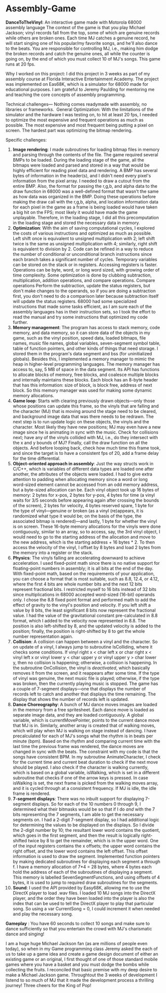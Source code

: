 # Assembly-Game
**DanceToTheVinyl**: An interactive game made with Motorola 68000 assembly language
The context of the game is that you play Michael Jackson; vinyl records fall from the top, some of which are genuine records while others are broken ones. Each time MJ catches a genuine record, he will start singing one of his popular/my favorite songs, and he'll also dance to the beats. You are responsible for controlling MJ, i.e., making him dodge the broken records and catch the genuine ones, all while the counter is going on, by the end of which you must collect 10 of MJ's songs. This game runs at 20 fps.

Why I worked on this project:
I did this project in 3 weeks as part of my assembly course at Florida Interactive Entertainment Academy. The project was implemented on Eas68K, which is a simulator for 68000 made for educational purposes. I am grateful to Jeremy Paulding for mentoring me and teaching the core concepts of assembly programming. 

Technical challenges—
Nothing comes readymade with assembly, no libraries or frameworks. 
General Optimization: With the limitations of the simulator and the hardware I was testing on, to hit at least 20 fps, I needed to optimize the most expensive and frequent operations as much as possible. The most expensive and most frequent being putting a pixel on screen. The hardest part was optimizing the bitmap rendering.

Specific challenges: 

1. **Image rendering**: I made subroutines for loading bitmap files in memory and parsing through the contents of the file. The game required several BMPs to be loaded. During the loading stage of the game, all the bitmaps were loaded and parsed and stored in a way that would be highly efficient for reading pixel data and rendering. A BMP has several bytes of information in the header(s), and I didn't need every pixel's information from the pixel array. I needed to draw a cutout from the entire BMP. Also, the format for passing the r,g,b, and alpha data to the draw function in 68000 was a well-defined format that wasn't the same as how data was organized in the BMP. Doing these operations before making the draw call with the r,g,b, alpha, and location information data for each pixel in the game as a frame is being loaded would have taken a big hit on the FPS; most likely it would have made the game unplayable. Therefore, in the loading stage, I did all this precomputation in the loading stage and stored the necessary data in memory.
2. **Optimization**: With the aim of saving computational cycles, I explored the costs of various instructions and optimized as much as possible. Left shift once is equivalent to unsigned multiplication with 2; left shift twice is the same as unsigned multiplication with 4; similarly, right shift is equivalent to division by 2. Code can be refined in a way to reduce the number of conditional or unconditional branch instructions since each branch takes a significant number of cycles. Temporary variables can be stored on the stack or in registers. Accessing registers is faster. Operations can be byte, word, or long word sized, with growing order of time complexity. Some optimization is done by clubbing subtraction, multiplication, addition operations, and compare operations. Compare operations Perform the subtraction, update the status registers, but don't make changes to the operands, so if you are doing a subtraction first, you don't need to do a comparison later because subtraction itself will update the status registers. 68000 had some specialized instructions that made some tasks efficient, as I am sure each of the assembly languages has in their instruction sets, so I took the effort to read the manual and try some instructions that optimized my code further.
4. **Memory management**: The program has access to stack memory, code memory, and data memory, so it can store data of the objects in my game, such as the vinyl position, speed data, loaded bitmaps, file names, music file names, global variables, seven-segment symbol table, table of function pointers, and other kinds of things that need storage. I stored them in the program's data segment and bss (for uninitialized globals). Besides this, I implemented a memory manager to mimic the heap in higher-level programming languages. The memory manager has access to, say, 5 MB of space in the data segment. Its API has functions to allocate blocks of memory, free blocks, and coalesce multiple blocks and internally maintains these blocks. Each block has an 8-byte header that has this information: size of block, is block free, address of next block. So this memory manager was used for making some dynamic memory allocations.
5. **Game loop**: Starts with clearing previously drawn objects—only those whose positions can update this frame, so the vinyls that are falling and the character (MJ) that is moving around the stage need to be cleared, and background image data that was there needs to be redrawn. The next step is to run update logic on these objects, the vinyls and the character. Most likely they have new positions; MJ may even have a new image since he is animating in sync with the music. Check for collisions next; have any of the vinyls collided with MJ, i.e., do they intersect with the x and y bounds of MJ? Finally, call the draw function on all the objects. And before looping back, check how much time this frame took, and since the target is to have a consistent fps of 20, add a frame delay for the time differential.
6. **Object-oriented approach in assembly**: Just the way structs work in C/C++, which is variables of different data types are loaded one after another, the attributes of the objects were loaded. I had to give extra attention to padding when allocating memory since a word or long word-sized element cannot be accessed from an odd memory address, but a byte-sized allocation can be. Each vinyl object took up 16 bytes of memory: 2 bytes for x-pos, 2 bytes for y-pos, 4 bytes for time (a vinyl waits for 3/5 seconds before appearing again after crossing the bounds of the screen), 2 bytes for velocity, 4 bytes reserved spare, 1 byte for the type of vinyl—genuine or broken (as a vinyl (re)appears, it is randomized what type it would be; on the basis of the type, the associated bitmap is rendered)—and lastly, 1 byte for whether the vinyl is on screen. These 16-byte memory allocations for the vinyls were done contiguously, similar to an array, so to access, say, the 3rd vinyl object, I would need to go to the starting address of the allocation and move to the new address, which is the starting address + 16 bytes * 2. To then access the velocity of the vinyl, I offset by 8 bytes and load 2 bytes from the memory into a register or the stack.
7. **Physics**: The vinyls falling are accelerating downward to achieve acceleration. I used fixed-point math since there is no native support for floating-point numbers in assembly; it is all bits at the end of the day. With fixed-point math, based on the requirements of your application, you can choose a format that is most suitable, such as 8.8, 12.4, or 4.12, where the first 4 bits are whole number bits and the next 12 bits represent fractional bits. I restricted myself to 16 bits instead of 32 bits since multiplications in 68000 accepted word-sized (16-bit) operands only. I chose the 8.8 fixed point format and performed math to add the effect of gravity to the vinyl's position and velocity. If you left shift a value by 8 bits, the least significant 8 bits now represent the fractional value. I had the value of the gravitational constant pre-calculated in 8.8 format, which I added to the velocity now represented in 8.8. The position is also left-shifted by 8, and the updated velocity is added to the position; finally, the position is right-shifted by 8 to get the whole number representation again.
8. **Collision**: A collision can happen between a vinyl and the character. So on update of a vinyl, I always jump to subroutine IsColliding, where it checks some conditions. If vinyl right x < char left x or char right x < vinyl left x or vinyl lower y < char upper y or vinyl upper y > char lower y, then no collision is happening; otherwise, a collision is happening. In the subroutine OnCollision, the vinyl is _deactivated_, which basically removes it from the screen, and it reappears after some time. If the type of vinyl was genuine, the next music file is played; otherwise, if the type was broken, then the currently playing music is stopped. The game has a couple of 7-segment displays—one that displays the number of records left to catch and another that displays the time remaining. The display that shows the number of records left is updated.
10. **Dance Choreography**: A bunch of MJ dance moves images are loaded in the memory from a free spritesheet. Each dance move is loaded as separate image data, and they are loaded contiguously. A global variable, which is currentMovePointer, points to the current dance move that MJ is in. Similarly, another array is created that of walking moves, which will play when MJ is walking on stage instead of dancing. I have precalculated for each of MJ's songs what the rhythm is in beats per minute (bpm). Based on the rhythm and comparing current time with the last time the previous frame was rendered, the dance moves are changed in sync with the beats. The constraint with my code is that the songs have consistent BPM. In my subroutine AnimateCharacter, I check for the current time and current beat duration to check if the next move should be played. I also check if the character is walking currently, which is based on a global variable, isWalking, which is set in a different subroutine that checks if one of the arrow keys is pressed. In case isWalking is set, the next frame is picked from the walking moves array, and it is cycled through at a consistent frequency. If MJ is idle, the idle frame is rendered.
11. **7-segment displays**: There was no inbuilt support for displaying 7-segment displays. So for each of the 10 numbers 0 through 9, I determined what their bitmasks would be so that if I do _and_ with the 7 bits representing the 7 segments, I am able to get the necessary segments on. I had a 2-digit 7-segment display, so I had additional logic for determining the values to be displayed on the displays. So I divide the 2-digit number by 10; the resultant lower word contains the quotient, which goes in the first segment, and then the result is logically right-shifted twice by 8 to get the remainder, which is in the upper word. One of the input registers contains the x offsets; the upper word contains the right offset, and the lower word contains the left offset. This offset information is used to draw the segment. Implemented function pointers by making dedicated subroutines for displaying each segment a through f. I have a memory allocation of 7*4 = 28 bytes, where 4 bytes each hold the address of each of the subroutines of displaying a segment. This memory is labelled SevenSegmentFunctions, and using offsets of 4 bytes, it is used to jump to required draw subroutines for the segments.
12. **Sound**: I used the API provided by Easy68K, allowing me to use the DirectX player to load .wav files. I loaded 10 MJ songs into the DirectX player, and the order they have been loaded into the player is also the index that can be used to tell the DirectX player to play that particular song. So using a var CurrentSong = 0, I could increment it when needed and play the necessary song.



**Gameplay** : 
You have 60 seconds to collect 10 songs and make sure to dance sufficiently so that you entertain the crowd with MJ's charismatic dance and singing!

I am a huge huge Michael Jackson fan (as are millions of people even today), so when in my Game programming class Jeremy asked the each of us to take up a game idea and create a game design document of either an existing game or an original, I first thought of one of those standard mobile games where you have a basket and you must dodge the bombs while collecting the fruits. I reconciled that basic premise with my deep desire to make a Michael Jackson game. Throughtout the 3 weeks of development I listend to so much of MJ that it made the development process a thrilling journey! 
Three cheers for the King of Pop!

